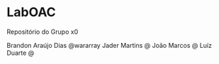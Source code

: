 # LabOAC
Repositório do Grupo x0

Brandon Araújo Dias			@wararray
Jader Martins						@
João Marcos							@
Luíz Duarte							@
